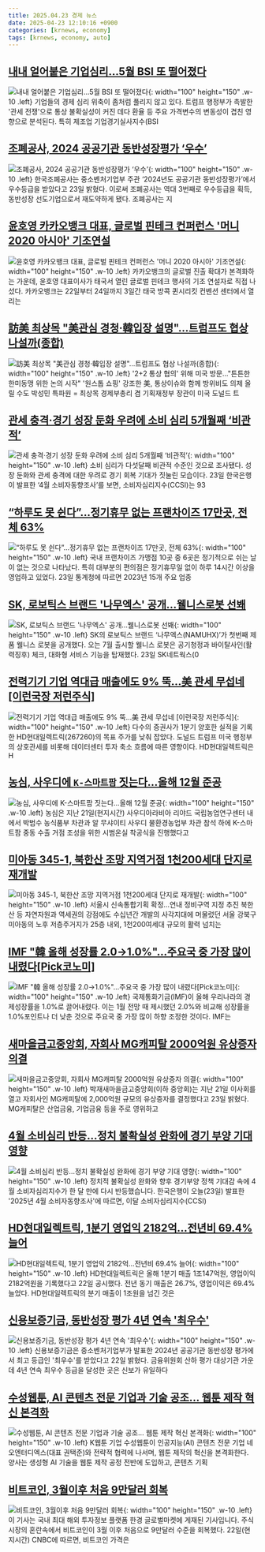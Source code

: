 ```yaml
---
title: 2025.04.23 경제 뉴스
date: 2025-04-23 12:10:16 +0900
categories: [krnews, economy]
tags: [krnews, economy, auto]
---
```

## [내내 얼어붙은 기업심리…5월 BSI 또 떨어졌다](https://n.news.naver.com/mnews/article/277/0005582027)

![내내 얼어붙은 기업심리…5월 BSI 또 떨어졌다](https://mimgnews.pstatic.net/image/origin/277/2025/04/23/5582027.jpg?type=nf220_150){: width="100" height="150" .w-10 .left}
기업들의 경제 심리 위축이 좀처럼 풀리지 않고 있다. 트럼프 행정부가 촉발한 '관세 전쟁'으로 통상 불확실성이 커진 데다 환율 등 주요 가격변수의 변동성이 겹친 영향으로 분석된다. 특히 제조업 기업경기실사지수(BSI

## [조폐공사, 2024 공공기관 동반성장평가 ‘우수’](https://n.news.naver.com/mnews/article/014/0005339895)

![조폐공사, 2024 공공기관 동반성장평가 ‘우수’](https://mimgnews.pstatic.net/image/origin/014/2025/04/23/5339895.jpg?type=nf220_150){: width="100" height="150" .w-10 .left}
한국조폐공사는 중소벤처기업부 주관 ‘2024년도 공공기관 동반성장평가’에서 우수등급을 받았다고 23일 밝혔다. 이로써 조폐공사는 역대 3번째로 우수등급을 획득, 동반성장 선도기업으로서 재도약하게 됐다. 조폐공사는 지

## [윤호영 카카오뱅크 대표, 글로벌 핀테크 컨퍼런스 '머니 2020 아시아' 기조연설](https://n.news.naver.com/mnews/article/277/0005582162)

![윤호영 카카오뱅크 대표, 글로벌 핀테크 컨퍼런스 '머니 2020 아시아' 기조연설](https://mimgnews.pstatic.net/image/origin/277/2025/04/23/5582162.jpg?type=nf220_150){: width="100" height="150" .w-10 .left}
카카오뱅크의 글로벌 진출 확대가 본격화하는 가운데, 윤호영 대표이사가 태국서 열린 글로벌 핀테크 행사의 기조 연설자로 직접 나섰다. 카카오뱅크는 22일부터 24일까지 3일간 태국 방콕 퀸시리킷 컨벤션 센터에서 열리는

## [訪美 최상목 "美관심 경청·韓입장 설명"…트럼프도 협상 나설까(종합)](https://n.news.naver.com/mnews/article/001/0015345668)

![訪美 최상목 "美관심 경청·韓입장 설명"…트럼프도 협상 나설까(종합)](https://mimgnews.pstatic.net/image/origin/001/2025/04/23/15345668.jpg?type=nf220_150){: width="100" height="150" .w-10 .left}
'2+2 통상 협의' 위해 미국 방문…"튼튼한 한미동맹 위한 논의 시작" '원스톱 쇼핑' 강조한 美, 통상이슈와 함께 방위비도 의제 올릴 수도 박성민 특파원 = 최상목 경제부총리 겸 기획재정부 장관이 미국 도널드 트

## [관세 충격·경기 성장 둔화 우려에 소비 심리 5개월째 ‘비관적’](https://n.news.naver.com/mnews/article/028/0002742291)

![관세 충격·경기 성장 둔화 우려에 소비 심리 5개월째 ‘비관적’](https://mimgnews.pstatic.net/image/origin/028/2025/04/23/2742291.jpg?type=nf220_150){: width="100" height="150" .w-10 .left}
소비 심리가 다섯달째 비관적 수준인 것으로 조사됐다. 성장 둔화와 관세 충격에 대한 우려로 경기 회복 기대가 짓눌린 모습이다. 23일 한국은행이 발표한 ‘4월 소비자동향조사’를 보면, 소비자심리지수(CCSI)는 93

## [“하루도 못 쉰다”…정기휴무 없는 프랜차이즈 17만곳, 전체 63%](https://n.news.naver.com/mnews/article/020/0003630438)

![“하루도 못 쉰다”…정기휴무 없는 프랜차이즈 17만곳, 전체 63%](https://mimgnews.pstatic.net/image/origin/020/2025/04/23/3630438.jpg?type=nf220_150){: width="100" height="150" .w-10 .left}
국내 프랜차이즈 가맹점 10곳 중 6곳은 정기적으로 쉬는 날이 없는 것으로 나타났다. 특히 대부분의 편의점은 정기휴무일 없이 하루 14시간 이상을 영업하고 있었다. 23일 통계청에 따르면 2023년 15개 주요 업종

## [SK, 로보틱스 브랜드 '나무엑스' 공개…웰니스로봇 선봬](https://n.news.naver.com/mnews/article/018/0005994990)

![SK, 로보틱스 브랜드 '나무엑스' 공개…웰니스로봇 선봬](https://mimgnews.pstatic.net/image/origin/018/2025/04/23/5994990.jpg?type=nf220_150){: width="100" height="150" .w-10 .left}
SK의 로보틱스 브랜드 ‘나무엑스(NAMUHX)’가 첫번째 제품 웰니스 로봇을 공개했다. 오는 7월 출시할 웰니스 로봇은 공기청정과 바이탈사인(활력징후) 체크, 대화형 서비스 기능을 탑재했다. 23일 SK네트웍스(0

## [전력기기 기업 역대급 매출에도 9% 뚝…美 관세 무섭네 [이런국장 저런주식]](https://n.news.naver.com/mnews/article/011/0004477312)

![전력기기 기업 역대급 매출에도 9% 뚝…美 관세 무섭네 [이런국장 저런주식]](https://mimgnews.pstatic.net/image/origin/011/2025/04/23/4477312.jpg?type=nf220_150){: width="100" height="150" .w-10 .left}
다수의 증권사가 1분기 양호한 실적을 기록한 HD현대일렉트릭(267260)의 목표 주가를 낮춰 잡았다. 도널드 트럼프 미국 행정부의 상호관세를 비롯해 데이터센터 투자 축소 흐름에 따른 영향이다. HD현대일렉트릭은 H

## [농심, 사우디에 `K-스마트팜` 짓는다…올해 12월 준공](https://n.news.naver.com/mnews/article/029/0002949996)

![농심, 사우디에 `K-스마트팜` 짓는다…올해 12월 준공](https://mimgnews.pstatic.net/image/origin/029/2025/04/23/2949996.jpg?type=nf220_150){: width="100" height="150" .w-10 .left}
농심은 지난 21일(현지시간) 사우디아라비아 리야드 국립농업연구센터 내에서 박범수 농식품부 차관과 알 무샤이티 사우디 물환경농업부 차관 참석 하에 K-스마트팜 중동 수출 거점 조성을 위한 시범온실 착공식을 진행했다고

## [미아동 345-1, 북한산 조망 지역거점 1천200세대 단지로 재개발](https://n.news.naver.com/mnews/article/001/0015345703)

![미아동 345-1, 북한산 조망 지역거점 1천200세대 단지로 재개발](https://mimgnews.pstatic.net/image/origin/001/2025/04/23/15345703.jpg?type=nf220_150){: width="100" height="150" .w-10 .left}
서울시 신속통합기획 확정…연내 정비구역 지정 추진 북한산 등 자연자원과 역세권의 강점에도 수십년간 개발의 사각지대에 머물렀던 서울 강북구 미아동의 노후 저층주거지가 25층 내외, 1천200여세대 규모의 활력 넘치는

## [IMF "韓 올해 성장률 2.0→1.0%"…주요국 중 가장 많이 내렸다[Pick코노미]](https://n.news.naver.com/mnews/article/011/0004477240)

![IMF "韓 올해 성장률 2.0→1.0%"…주요국 중 가장 많이 내렸다[Pick코노미]](https://mimgnews.pstatic.net/image/origin/011/2025/04/23/4477240.jpg?type=nf220_150){: width="100" height="150" .w-10 .left}
국제통화기금(IMF)이 올해 우리나라의 경제성장률을 1.0%로 끌어내렸다. 이는 1월 전망 때 제시했던 2.0%와 비교해 성장률을 1.0%포인트나 더 낮춘 것으로 주요국 중 가장 많이 하향 조정한 것이다. IMF는

## [새마을금고중앙회, 자회사 MG캐피탈 2000억원 유상증자 의결](https://n.news.naver.com/mnews/article/421/0008209106)

![새마을금고중앙회, 자회사 MG캐피탈 2000억원 유상증자 의결](https://mimgnews.pstatic.net/image/origin/421/2025/04/23/8209106.jpg?type=nf220_150){: width="100" height="150" .w-10 .left}
박재새마을금고중앙회(이하 중앙회)는 지난 21일 이사회를 열고 자회사인 MG캐피탈에 2,000억원 규모의 유상증자를 결정했다고 23일 밝혔다. MG캐피탈은 산업금융, 기업금융 등을 주로 영위하고

## [4월 소비심리 반등…정치 불확실성 완화에 경기 부양 기대 영향](https://n.news.naver.com/mnews/article/422/0000733688)

![4월 소비심리 반등…정치 불확실성 완화에 경기 부양 기대 영향](https://mimgnews.pstatic.net/image/origin/422/2025/04/23/733688.jpg?type=nf220_150){: width="100" height="150" .w-10 .left}
정치적 불확실성 완화와 향후 경기부양 정책 기대감 속에 4월 소비자심리지수가 한 달 만에 다시 반등했습니다. 한국은행이 오늘(23일) 발표한 '2025년 4월 소비자동향조사'에 따르면, 이달 소비자심리지수(CCSI)

## [HD현대일렉트릭, 1분기 영업익 2182억…전년비 69.4% 늘어](https://n.news.naver.com/mnews/article/008/0005184065)

![HD현대일렉트릭, 1분기 영업익 2182억…전년비 69.4% 늘어](https://mimgnews.pstatic.net/image/origin/008/2025/04/22/5184065.jpg?type=nf220_150){: width="100" height="150" .w-10 .left}
HD현대일렉트릭은 올해 1분기 매출 1조147억원, 영업이익 2182억원을 기록했다고 22일 공시했다. 전년 동기 매출은 26.7%, 영업이익은 69.4% 늘었다. HD현대일렉트릭의 분기 매출이 1조원을 넘긴 것은

## [신용보증기금, 동반성장 평가 4년 연속 '최우수'](https://n.news.naver.com/mnews/article/469/0000860859)

![신용보증기금, 동반성장 평가 4년 연속 '최우수'](https://mimgnews.pstatic.net/image/origin/469/2025/04/22/860859.jpg?type=nf220_150){: width="100" height="150" .w-10 .left}
신용보증기금은 중소벤처기업부가 발표한 2024년 공공기관 동반성장 평가에서 최고 등급인 '최우수'를 받았다고 22일 밝혔다. 금융위원회 산하 평가 대상기관 가운데 4년 연속 최우수 등급을 달성한 곳은 신보가 유일하다

## [수성웹툰, AI 콘텐츠 전문 기업과 기술 공조… 웹툰 제작 혁신 본격화](https://n.news.naver.com/mnews/article/009/0005481075)

![수성웹툰, AI 콘텐츠 전문 기업과 기술 공조… 웹툰 제작 혁신 본격화](https://mimgnews.pstatic.net/image/origin/009/2025/04/23/5481075.jpg?type=nf220_150){: width="100" height="150" .w-10 .left}
K웹툰 기업 수성웹툰이 인공지능(AI) 콘텐츠 전문 기업 네오엔터디엑스(대표 권택준)와 전략적 협력에 나서며, 웹툰 제작의 혁신을 본격화한다. 양사는 생성형 AI 기술을 웹툰 제작 공정 전반에 도입하고, 콘텐츠 기획

## [비트코인, 3월이후 처음 9만달러 회복](https://n.news.naver.com/mnews/article/015/0005122715)

![비트코인, 3월이후 처음 9만달러 회복](https://mimgnews.pstatic.net/image/origin/015/2025/04/22/5122715.jpg?type=nf220_150){: width="100" height="150" .w-10 .left}
이 기사는 국내 최대 해외 투자정보 플랫폼 한경 글로벌마켓에 게재된 기사입니다. 주식 시장의 혼란속에서 비트코인이 3월 이후 처음으로 9만달러 수준을 회복했다. 22일(현지시간) CNBC에 따르면, 비트코인 가격은

